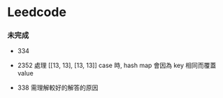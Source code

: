 # Leedcode


### 未完成
  - 334

  - 2352
    處理 [[13, 13], [13, 13]] case 時,
    hash map 會因為 key 相同而覆蓋 value

  - 338
    需理解較好的解答的原因